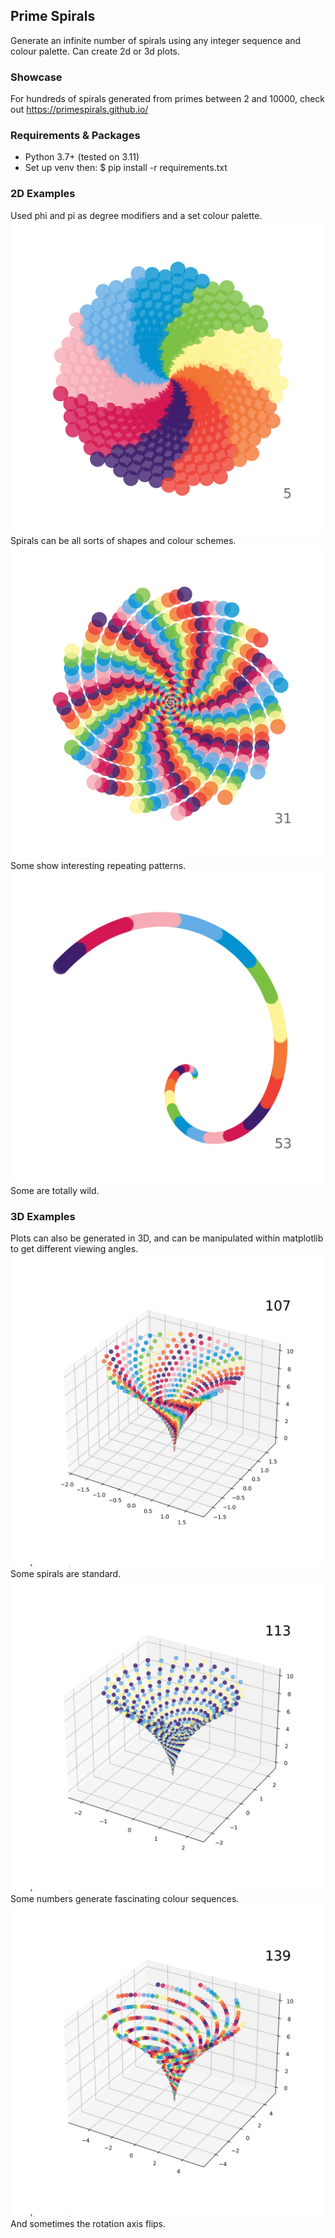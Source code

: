 ## Prime Spirals
Generate an infinite number of spirals using any integer sequence and colour palette. Can create 2d or 3d plots.

### Showcase
For hundreds of spirals generated from primes between 2 and 10000, check out https://primespirals.github.io/

### Requirements & Packages
* Python 3.7+ (tested on 3.11)
* Set up venv then: $ pip install -r requirements.txt 

### 2D Examples
Used phi and pi as degree modifiers and a set colour palette. 
<img src="output/Primes-2-100-scatter/5.png" alt="5" width="500">
Spirals can be all sorts of shapes and colour schemes.
<img src="output/Primes-2-100-scatter/31.png" alt="31" width="500">
Some show interesting repeating patterns. 
<img src="output/Primes-2-100-scatter/53.png" alt="53" width="500">
Some are totally wild.

### 3D Examples
Plots can also be generated in 3D, and can be manipulated within matplotlib to get different viewing angles.
<img src="output/Primes-100-150-scatter3d/107.png" alt="107" width="500">
Some spirals are standard.
<img src="output/Primes-100-150-scatter3d/113.png" alt="113" width="500">
Some numbers generate fascinating colour sequences.
<img src="output/Primes-100-150-scatter3d/139.png" alt="139" width="500">
And sometimes the rotation axis flips. 

